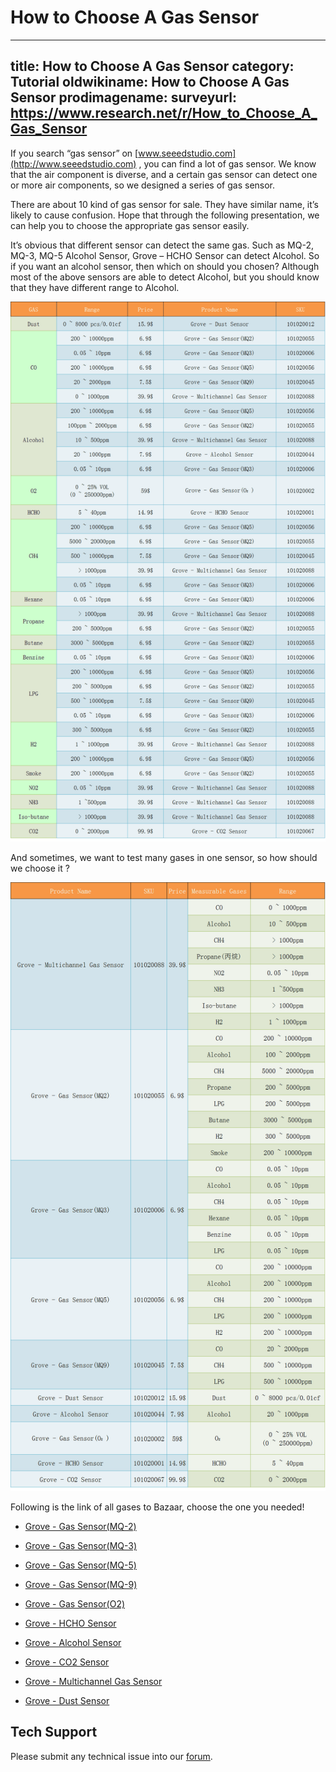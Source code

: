 # How to Choose A Gas Sensor
---
title: How to Choose A Gas Sensor
category: Tutorial
oldwikiname:  How to Choose A Gas Sensor
prodimagename:
surveyurl: https://www.research.net/r/How_to_Choose_A_Gas_Sensor
---

If you search “gas sensor” on [www.seeedstudio.com](http://www.seeedstudio.com) , you can find a lot of gas sensor. We know that the air component is diverse, and a certain gas sensor can detect one or more air components, so we designed a series of gas sensor.

There are about 10 kind of gas sensor for sale. They have similar name, it’s likely to cause confusion. Hope that through the following presentation, we can help you to choose the appropriate gas sensor easily.

It’s obvious that different sensor can detect the same gas. Such as MQ-2, MQ-3, MQ-5 Alcohol Sensor, Grove – HCHO Sensor can detect Alcohol. So if you want an alcohol sensor, then which on should you chosen? Although most of the above sensors are able to detect Alcohol, but you should know that they have different range to Alcohol.

![](https://github.com/SeeedDocument/How_to_choos_A_Gas_Sensor/raw/master/img/Gas_line_1.png)</div></div>

And sometimes, we want to test many gases in one sensor, so how should we choose it ?

![](https://github.com/SeeedDocument/How_to_choos_A_Gas_Sensor/raw/master/img/Gas_line_2.png)</div></div>

Following is the link of all gases to Bazaar, choose the one you needed!

*   [Grove - Gas Sensor(MQ-2)](http://www.seeedstudio.com/depot/grove-gas-sensormq2-p-937.html?cPath=25_27)

*   [Grove - Gas Sensor(MQ-3)](http://www.seeedstudio.com/depot/grove-gas-sensormq3-p-1418.html?cPath=25_27)

*   [Grove - Gas Sensor(MQ-5)](http://www.seeedstudio.com/depot/grove-gas-sensormq5-p-938.html?cPath=25_27)

*   [Grove - Gas Sensor(MQ-9)](http://www.seeedstudio.com/depot/grove-gas-sensormq9-p-1419.html?cPath=25_27)

*   [Grove - Gas Sensor(O2)](http://www.seeedstudio.com/depot/grove-gas-sensoro2-p-1541.html?cPath=25_27)

*   [Grove - HCHO Sensor](http://www.seeedstudio.com/depot/grove-hcho-sensor-p-1593.html?cPath=25_27)

*   [Grove - Alcohol Sensor](http://www.seeedstudio.com/depot/grove-alcohol-sensor-p-764.html?cPath=25_27)

*   [Grove - CO2 Sensor](http://www.seeedstudio.com/depot/Grove-CO2-Sensor-p-1863.html)

*   [Grove - Multichannel Gas Sensor](http://www.seeedstudio.com/depot/Grove-Multichannel-Gas-Sensor-p-2502.html)

*   [Grove - Dust Sensor](http://www.seeedstudio.com/depot/Grove-Dust-Sensor-p-1050.html)

## Tech Support
Please submit any technical issue into our [forum](http://forum.seeedstudio.com/). 